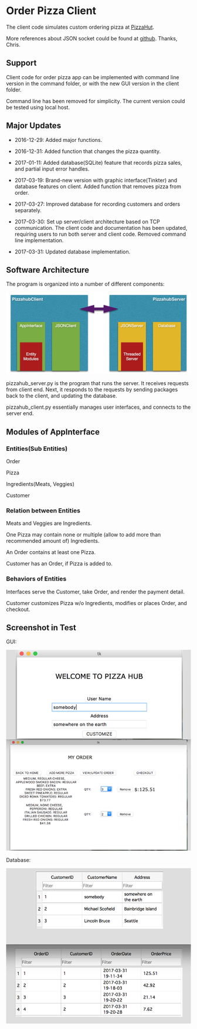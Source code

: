 
# Order Pizza Client

The client code simulates custom ordering pizza at [PizzaHut](https://www.pizzahut.com/#/pizza/create-your-own).

More references about JSON socket could be found at [github](https://github.com/chris-piekarski/python-json-socket). Thanks, Chris.


## Support

Client code for order pizza app can be implemented with command line version in the command folder, or with the new GUI version in the client folder.

Command line has been removed for simplicity. The current version could be tested using local host.


## Major Updates

* 2016-12-29: Added major functions.

* 2016-12-31: Added function that changes the pizza quantity. 

* 2017-01-11: Added database(SQLite) feature that records pizza sales, and partial input error handles.

* 2017-03-19: Brand-new version with graphic interface(Tinkter) and database features on client. Added function that removes pizza from order.

* 2017-03-27: Improved database for recording customers and orders separately. 

* 2017-03-30: Set up server/client architecture based on TCP communication. The client code and documentation has been updated, requiring users to run both server and client code. Removed command line implementation.

* 2017-03-31: Updated database implementation.


## Software Architecture

The program is organized into a number of different components:

![swa_pic](screenshots/swarchitecture.png)

pizzahub_server.py is the program that runs the server. It receives requests from client end. Next, it responds to the requests by sending packages back to the client, and updating the database.

pizzahub_client.py essentially manages user interfaces, and connects to the server end.



## Modules of AppInterface

### Entities(Sub Entities)

Order

Pizza

Ingredients(Meats, Veggies)

Customer

### Relation between Entities

Meats and Veggies are Ingredients.

One Pizza may contain none or multiple (allow to add more than recommended amount of) Ingredients.

An Order contains at least one Pizza.

Customer has an Order, if Pizza is added to.


### Behaviors of Entities

Interfaces serve the Customer, take Order, and render the payment detail.

Customer customizes Pizza w/o Ingredients, modifies or places Order, and checkout.


## Screenshot in Test

GUI:

![gui_pic](screenshots/gui.png)

Database:

![db_pic](screenshots/db.png)



